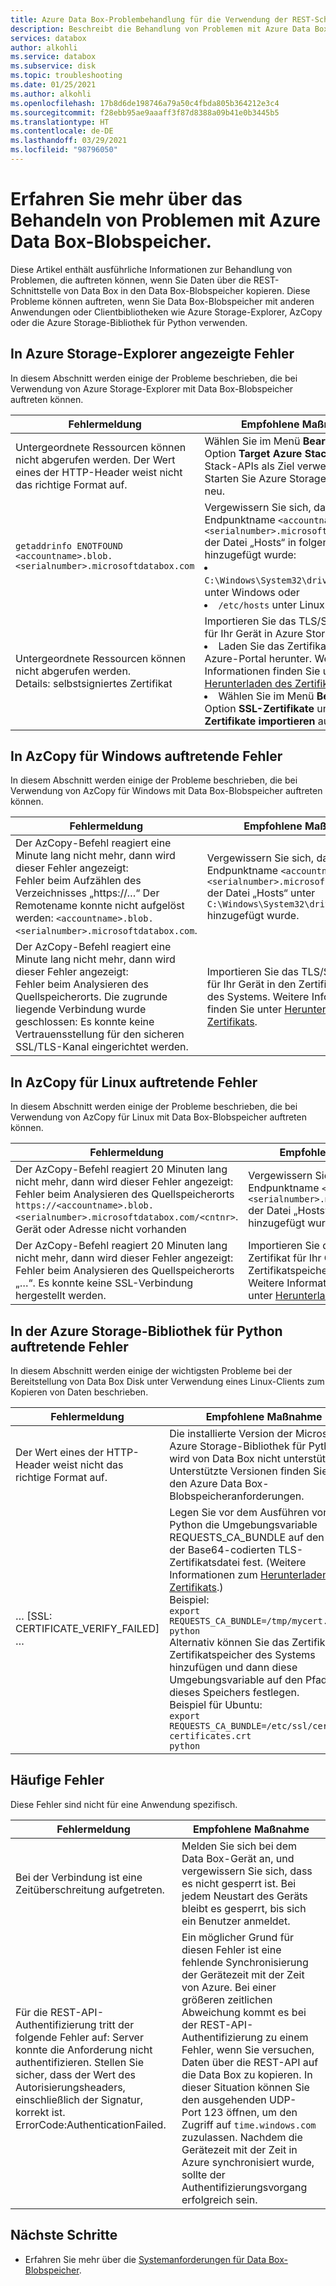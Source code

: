 ```yaml
---
title: Azure Data Box-Problembehandlung für die Verwendung der REST-Schnittstelle | Microsoft-Dokumentation
description: Beschreibt die Behandlung von Problemen mit Azure Data Box, wenn die Datenkopie über die REST-Schnittstelle erfolgt.
services: databox
author: alkohli
ms.service: databox
ms.subservice: disk
ms.topic: troubleshooting
ms.date: 01/25/2021
ms.author: alkohli
ms.openlocfilehash: 17b8d6de198746a79a50c4fbda805b364212e3c4
ms.sourcegitcommit: f28ebb95ae9aaaff3f87d8388a09b41e0b3445b5
ms.translationtype: HT
ms.contentlocale: de-DE
ms.lasthandoff: 03/29/2021
ms.locfileid: "98796050"
---
```

# <a name="troubleshoot-issues-related-to-azure-data-box-blob-storage"></a>Erfahren Sie mehr über das Behandeln von Problemen mit Azure Data Box-Blobspeicher.

Diese Artikel enthält ausführliche Informationen zur Behandlung von Problemen, die auftreten können, wenn Sie Daten über die REST-Schnittstelle von Data Box in den Data Box-Blobspeicher kopieren. Diese Probleme können auftreten, wenn Sie Data Box-Blobspeicher mit anderen Anwendungen oder Clientbibliotheken wie Azure Storage-Explorer, AzCopy oder die Azure Storage-Bibliothek für Python verwenden.

## <a name="errors-seen-in-azure-storage-explorer"></a>In Azure Storage-Explorer angezeigte Fehler

In diesem Abschnitt werden einige der Probleme beschrieben, die bei Verwendung von Azure Storage-Explorer mit Data Box-Blobspeicher auftreten können.

|Fehlermeldung  |Empfohlene Maßnahme |
|---------|---------|
|Untergeordnete Ressourcen können nicht abgerufen werden. Der Wert eines der HTTP-Header weist nicht das richtige Format auf.|Wählen Sie im Menü **Bearbeiten** die Option **Target Azure Stack APIs** (Azure Stack-APIs als Ziel verwenden) aus. <br>Starten Sie Azure Storage-Explorer neu.|
|`getaddrinfo ENOTFOUND <accountname>.blob.<serialnumber>.microsoftdatabox.com` |Vergewissern Sie sich, dass der Endpunktname `<accountname>.blob.<serialnumber>.microsoftdatabox.com` der Datei „Hosts“ in folgendem Pfad hinzugefügt wurde: <li>`C:\Windows\System32\drivers\etc\hosts` unter Windows oder </li><li> `/etc/hosts` unter Linux.</li>|
|Untergeordnete Ressourcen können nicht abgerufen werden. <br>Details: selbstsigniertes Zertifikat |Importieren Sie das TLS/SSL-Zertifikat für Ihr Gerät in Azure Storage-Explorer: <li>Laden Sie das Zertifikat aus dem Azure-Portal herunter. Weitere Informationen finden Sie unter [Herunterladen des Zertifikats](data-box-deploy-copy-data-via-rest.md#download-certificate).</li><li>Wählen Sie im Menü **Bearbeiten** die Option **SSL-Zertifikate** und dann **Zertifikate importieren** aus.</li>|

## <a name="errors-seen-in-azcopy-for-windows"></a>In AzCopy für Windows auftretende Fehler

In diesem Abschnitt werden einige der Probleme beschrieben, die bei Verwendung von AzCopy für Windows mit Data Box-Blobspeicher auftreten können.

|Fehlermeldung  |Empfohlene Maßnahme |
|---------|---------|
|Der AzCopy-Befehl reagiert eine Minute lang nicht mehr, dann wird dieser Fehler angezeigt: <br>Fehler beim Aufzählen des Verzeichnisses „https://…“ Der Remotename konnte nicht aufgelöst werden: `<accountname>.blob.<serialnumber>.microsoftdatabox.com`.|Vergewissern Sie sich, dass der Endpunktname `<accountname>.blob.<serialnumber>.microsoftdatabox.com` der Datei „Hosts“ unter `C:\Windows\System32\drivers\etc\hosts` hinzugefügt wurde.|
|Der AzCopy-Befehl reagiert eine Minute lang nicht mehr, dann wird dieser Fehler angezeigt: <br>Fehler beim Analysieren des Quellspeicherorts. Die zugrunde liegende Verbindung wurde geschlossen: Es konnte keine Vertrauensstellung für den sicheren SSL/TLS-Kanal eingerichtet werden.|Importieren Sie das TLS/SSL-Zertifikat für Ihr Gerät in den Zertifikatspeicher des Systems. Weitere Informationen finden Sie unter [Herunterladen des Zertifikats](data-box-deploy-copy-data-via-rest.md#download-certificate).|


## <a name="errors-seen-in-azcopy-for-linux"></a>In AzCopy für Linux auftretende Fehler

In diesem Abschnitt werden einige der Probleme beschrieben, die bei Verwendung von AzCopy für Linux mit Data Box-Blobspeicher auftreten können.

|Fehlermeldung  |Empfohlene Maßnahme |
|---------|---------|
|Der AzCopy-Befehl reagiert 20 Minuten lang nicht mehr, dann wird dieser Fehler angezeigt: <br>Fehler beim Analysieren des Quellspeicherorts `https://<accountname>.blob.<serialnumber>.microsoftdatabox.com/<cntnr>`. Gerät oder Adresse nicht vorhanden|Vergewissern Sie sich, dass der Endpunktname `<accountname>.blob.<serialnumber>.microsoftdatabox.com` der Datei „Hosts“ unter `/etc/hosts` hinzugefügt wurde.|
|Der AzCopy-Befehl reagiert 20 Minuten lang nicht mehr, dann wird dieser Fehler angezeigt: <br>Fehler beim Analysieren des Quellspeicherorts „…“. Es konnte keine SSL-Verbindung hergestellt werden.|Importieren Sie das TLS/SSL-Zertifikat für Ihr Gerät in den Zertifikatspeicher des Systems. Weitere Informationen finden Sie unter [Herunterladen des Zertifikats](data-box-deploy-copy-data-via-rest.md#download-certificate).|

## <a name="errors-seen-in-azure-storage-library-for-python"></a>In der Azure Storage-Bibliothek für Python auftretende Fehler

In diesem Abschnitt werden einige der wichtigsten Probleme bei der Bereitstellung von Data Box Disk unter Verwendung eines Linux-Clients zum Kopieren von Daten beschrieben.

|Fehlermeldung  |Empfohlene Maßnahme |
|---------|---------|
|Der Wert eines der HTTP-Header weist nicht das richtige Format auf. |Die installierte Version der Microsoft Azure Storage-Bibliothek für Python wird von Data Box nicht unterstützt. Unterstützte Versionen finden Sie in den Azure Data Box-Blobspeicheranforderungen.|
|… [SSL: CERTIFICATE_VERIFY_FAILED] …|Legen Sie vor dem Ausführen von Python die Umgebungsvariable REQUESTS_CA_BUNDLE auf den Pfad der Base64-codierten TLS-Zertifikatsdatei fest. (Weitere Informationen zum [Herunterladen des Zertifikats](data-box-deploy-copy-data-via-rest.md#download-certificate).) <br>Beispiel:<br>`export REQUESTS_CA_BUNDLE=/tmp/mycert.cer` <br>`python` <br>Alternativ können Sie das Zertifikat dem Zertifikatspeicher des Systems hinzufügen und dann diese Umgebungsvariable auf den Pfad dieses Speichers festlegen. <br> Beispiel für Ubuntu: <br>`export REQUESTS_CA_BUNDLE=/etc/ssl/certs/ca-certificates.crt` <br>`python`|


## <a name="common-errors"></a>Häufige Fehler

Diese Fehler sind nicht für eine Anwendung spezifisch.

|Fehlermeldung  |Empfohlene Maßnahme |
|---------|---------|
|Bei der Verbindung ist eine Zeitüberschreitung aufgetreten. |Melden Sie sich bei dem Data Box-Gerät an, und vergewissern Sie sich, dass es nicht gesperrt ist. Bei jedem Neustart des Geräts bleibt es gesperrt, bis sich ein Benutzer anmeldet.|
|Für die REST-API-Authentifizierung tritt der folgende Fehler auf: Server konnte die Anforderung nicht authentifizieren. Stellen Sie sicher, dass der Wert des Autorisierungsheaders, einschließlich der Signatur, korrekt ist. ErrorCode:AuthenticationFailed. |Ein möglicher Grund für diesen Fehler ist eine fehlende Synchronisierung der Gerätezeit mit der Zeit von Azure. Bei einer größeren zeitlichen Abweichung kommt es bei der REST-API-Authentifizierung zu einem Fehler, wenn Sie versuchen, Daten über die REST-API auf die Data Box zu kopieren. In dieser Situation können Sie den ausgehenden UDP-Port 123 öffnen, um den Zugriff auf `time.windows.com` zuzulassen. Nachdem die Gerätezeit mit der Zeit in Azure synchronisiert wurde, sollte der Authentifizierungsvorgang erfolgreich sein. |

## <a name="next-steps"></a>Nächste Schritte

- Erfahren Sie mehr über die [Systemanforderungen für Data Box-Blobspeicher](data-box-system-requirements-rest.md).

